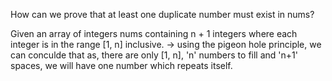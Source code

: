 How can we prove that at least one duplicate number must exist in nums?

Given an array of integers nums containing n + 1 integers where each integer is in the range [1, n] inclusive.
-> using the pigeon hole principle, we can conculde that as, there are only [1, n], 'n' numbers to fill and 'n+1' spaces, we will have one number which repeats itself.
